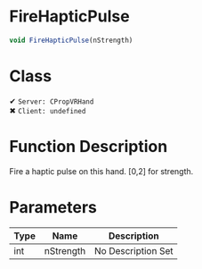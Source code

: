 # FireHapticPulse
```js
void FireHapticPulse(nStrength)
```
# Class
✔ `Server: CPropVRHand`  
✖ `Client: undefined`  

# Function Description
Fire a haptic pulse on this hand. [0,2] for strength.
# Parameters
Type|Name|Description
--|--|--
int|nStrength|No Description Set
